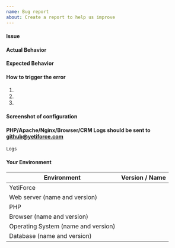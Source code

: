 ```yaml
---
name: Bug report
about: Create a report to help us improve
---
```


<!--- Before you create a new issue, please check out our [manual] (https://yetiforce.com/en/knowledge-base/documentation/implementer-documentation/item/how-to-report-bugs) --->

#### Issue
<!--- Provide a more detailed introduction to the issue itself, and why you consider it to be a bug. Descriptions can be provided in English or Polish (remember to add [PL] for Polish in the title). -->

#### Actual Behavior
<!--- Describe the result -->

#### Expected Behavior
<!--- Describe what you would want the result to be -->

#### How to trigger the error
<!--- If possible, please make a video using [ScreenToGif] (https://screentogif.codeplex.com/) or any other program used for recording actions from your desktop. -->
1.
2.
3.

#### Screenshot of configuration
<!---  Before reporting an issue, check if your server has been properly configured.  Please include a screenshot of your configuration. Here is an example: https://public.yetiforce.com/gallery/#15336225417147/15336225686795 -->

#### PHP/Apache/Nginx/Browser/CRM Logs should be sent to github@yetiforce.com
<!---  Please send a part of logs that describes the circumstances when the error occurred to the following email address: github@yetiforce.com. DO NOT paste the logs in the issues, as they might contain sensitive info, such as credentials. The more info you provide, the quicker we will be able to solve your problem. Description how to enable logs can be found here: https://yetiforce.com/en/knowledge-base/documentation/developer-documentation/item/debugging Additionally, include a screenshot of your browser’s console (e.g. press F12 in Google Chrome).
ex. cache/logs/phpError.log, cache/logs/system.log, -->

<!--- Put here the FULL LOG -->
```
Logs
```

#### Your Environment
<!---Describe the environment -->
| Environment    | Version / Name |
| ---------------- | -------------- |
| YetiForce       | 
| Web server (name and version) |
| PHP  |
| Browser (name and version)  | 
| Operating System (name and version)  | 
| Database (name and version) | 


<!--- Please check on your issue from time to time, in case we have questions or need some extra information. --->
